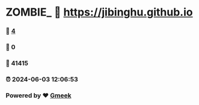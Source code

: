 # ZOMBIE_ :link: https://jibinghu.github.io 
### :page_facing_up: [4](https://jibinghu.github.io/tag.html) 
### :speech_balloon: 0 
### :hibiscus: 41415 
### :alarm_clock: 2024-06-03 12:06:53 
### Powered by :heart: [Gmeek](https://github.com/Meekdai/Gmeek)
